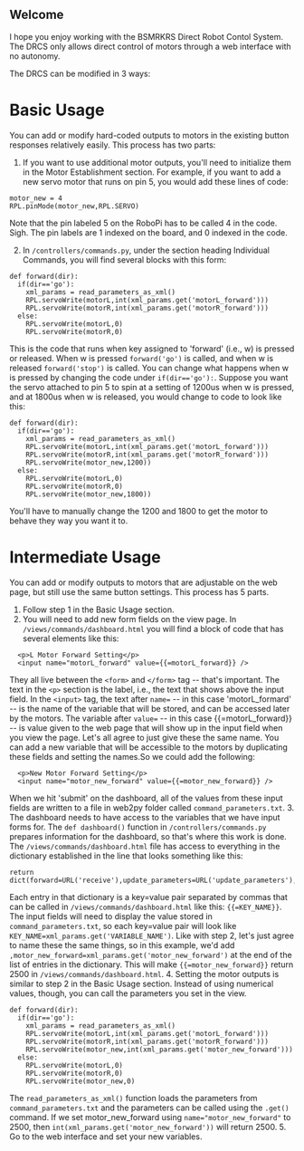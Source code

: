 ## Welcome

I hope you enjoy working with the BSMRKRS Direct Robot Contol System. The DRCS only allows direct control of motors through a web interface with no autonomy.

The DRCS can be modified in 3 ways:

# Basic Usage

You can add or modify hard-coded outputs to motors in the existing button responses relatively easily. This process has two parts: 

1. If you want to use additional motor outputs, you'll need to initialize them in the Motor Establishment section. For example, if you want to add a new servo motor that runs on pin 5, you would add these lines of code:  

  ```
  motor_new = 4
  RPL.pinMode(motor_new,RPL.SERVO)
  ```

  Note that the pin labeled 5 on the RoboPi has to be called 4 in the code. Sigh. The pin labels are 1 indexed on the board, and 0 indexed in the code.

2. In `/controllers/commands.py`, under the section heading Individual Commands, you will find several blocks with this form:
  ```  
  def forward(dir):  
    if(dir=='go'):  
      xml_params = read_parameters_as_xml()   
      RPL.servoWrite(motorL,int(xml_params.get('motorL_forward')))  
      RPL.servoWrite(motorR,int(xml_params.get('motorR_forward')))  
    else:  
      RPL.servoWrite(motorL,0)  
      RPL.servoWrite(motorR,0)  
  ```  
  This is the code that runs when key assigned to 'forward' (i.e., w) is pressed or released. When w is pressed `forward('go')` is called, and when w is released `forward('stop')` is called. You can change what happens when w is pressed by changing the code under `if(dir=='go'):`. Suppose you want the servo attached to pin 5 to spin at a setting of 1200us when w is pressed, and at 1800us when w is released, you would change to code to look like this:  
  ```  
  def forward(dir):  
    if(dir=='go'):  
      xml_params = read_parameters_as_xml()   
      RPL.servoWrite(motorL,int(xml_params.get('motorL_forward')))  
      RPL.servoWrite(motorR,int(xml_params.get('motorR_forward')))  
      RPL.servoWrite(motor_new,1200))  
    else:  
      RPL.servoWrite(motorL,0)  
      RPL.servoWrite(motorR,0)  
      RPL.servoWrite(motor_new,1800))  
  ```  
  You'll have to manually change the 1200 and 1800 to get the motor to behave they way you want it to.  

# Intermediate Usage

You can add or modify outputs to motors that are adjustable on the web page, but still use the same button settings. This process has 5 parts.

1. Follow step 1 in the Basic Usage section.
2. You will need to add new form fields on the view page. In `/views/commands/dashboard.html` you will find a block of code that has several elements like this:  
  ```  
    <p>L Motor Forward Setting</p>  
    <input name="motorL_forward" value={{=motorL_forward}} />  
  ```  
  They all live between the `<form>` and `</form>` tag -- that's important. The text in the `<p>` section is the label, i.e., the text that shows above the input field. In the `<input>` tag, the text after `name=` -- in this case 'motorL_formard' -- is the name of the variable that will be stored, and can be accessed later by the motors. The variable after `value=` -- in this case {{=motorL_forward}} -- is value given to the web page that will show up in the input field when you view the page. Let's all agree to just give these the same name. You can add a new variable that will be accessible to the motors by duplicating these fields and setting the names.So we could add the following:  
  ```  
    <p>New Motor Forward Setting</p>  
    <input name="motor_new_forward" value={{=motor_new_forward}} />  
  ```  
  When we hit 'submit' on the dashboard, all of the values from these input fields are written to a file in web2py folder called `command_parameters.txt`.
3. The dashboard needs to have access to the variables that we have input forms for. The `def dashboard()` function in `/controllers/commands.py` prepares information for the dashboard, so that's where this work is done.  
The `/views/commands/dashboard.html` file has access to everything in the dictionary established in the line that looks something like this:  
  ```  
  return dict(forward=URL('receive'),update_parameters=URL('update_parameters'),motorL_forward=xml_params.get('motorL_forward'),motorL_backward=xml_params.get('motorL_backward'),motorR_forward=xml_params.get('motorR_forward'),motorR_backward=xml_params.get('motorR_backward'))  
  ```  
  Each entry in that dictionary is a key=value pair separated by commas that can be called in `/views/commands/dashboard.html` like this: `{{=KEY_NAME}}`. The input fields will need to display the value stored in `command_parameters.txt`, so each key=value pair will look like `KEY_NAME=xml_params.get('VARIABLE_NAME')`. Like with step 2, let's just agree to name these the same things, so in this example, we'd add `,motor_new_forward=xml_params.get('motor_new_forward')` at the end of the list of entries in the dictionary. This will make `{{=motor_new_forward}}` return 2500 in `/views/commands/dashboard.html`.
4. Setting the motor outputs is similar to step 2 in the Basic Usage section. Instead of using numerical values, though, you can call the parameters you set in the view.  
  ```  
  def forward(dir):  
    if(dir=='go'):  
      xml_params = read_parameters_as_xml()   
      RPL.servoWrite(motorL,int(xml_params.get('motorL_forward')))  
      RPL.servoWrite(motorR,int(xml_params.get('motorR_forward')))  
      RPL.servoWrite(motor_new,int(xml_params.get('motor_new_forward')))  
    else:  
      RPL.servoWrite(motorL,0)  
      RPL.servoWrite(motorR,0)  
      RPL.servoWrite(motor_new,0)  
  ```  
  The `read_parameters_as_xml()` function loads the parameters from `command_parameters.txt` and the parameters can be called using the `.get()` command. If we set motor_new_forward using `name="motor_new_forward"` to 2500, then `int(xml_params.get('motor_new_forward'))` will return 2500.
5. Go to the web interface and set your new variables.  
